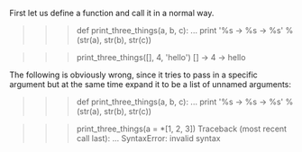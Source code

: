 First let us define a function and call it in a normal way.
>>> def print_three_things(a, b, c):
...     print '%s -> %s -> %s' % (str(a), str(b), str(c))

>>> print_three_things([], 4, 'hello')
[] -> 4 -> hello

The following is obviously wrong, since it tries to pass in a specific argument but at the same time expand it to be a list of unnamed arguments:
>>> def print_three_things(a, b, c):
...     print '%s -> %s -> %s' % (str(a), str(b), str(c))

>>> print_three_things(a = *[1, 2, 3])
Traceback (most recent call last):
...
SyntaxError: invalid syntax

